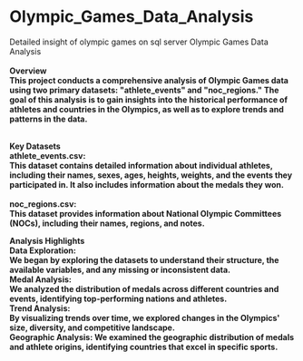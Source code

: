# Olympic_Games_Data_Analysis
Detailed insight of olympic games on sql server 
Olympic Games Data Analysis
<b><br><br>
Overview<b><br>
This project conducts a comprehensive analysis of Olympic Games data using two primary datasets: "athlete_events" and "noc_regions." The goal of this analysis is to gain insights into the historical performance of athletes and countries in the Olympics, as well as to explore trends and patterns in the data.<br><br>

Key Datasets<b><br>
**athlete_events.csv:**  <br> This dataset contains detailed information about individual athletes, including their names, sexes, ages, heights, weights, and the events they participated in. It also includes information about the medals they won.<br><br>
**noc_regions.csv:** <br> This dataset provides information about National Olympic Committees (NOCs), including their names, regions, and notes.

Analysis Highlights<b><br>
**Data Exploration:**  <br> We began by exploring the datasets to understand their structure, the available variables, and any missing or inconsistent data.<br>
Medal Analysis: <br>We analyzed the distribution of medals across different countries and events, identifying top-performing nations and athletes.<br>
Trend Analysis:<br> By visualizing trends over time, we explored changes in the Olympics' size, diversity, and competitive landscape.<br>
Geographic Analysis: We examined the geographic distribution of medals and athlete origins, identifying countries that excel in specific sports.






